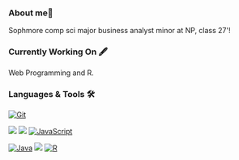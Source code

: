 ### About me👋

Sophmore comp sci major business analyst minor at NP, class 27'!

### Currently Working On 🖋️
Web Programming and R.  

### Languages & Tools :hammer_and_wrench:

[![Git](https://img.shields.io/badge/Git-F05032?logo=git&logoColor=fff)](#)

![](https://img.shields.io/badge/HTML-%23E34F26.svg?logo=html5&logoColor=white)
![](https://img.shields.io/badge/CSS-1572B6?logo=css3&logoColor=fff)
[![JavaScript](https://img.shields.io/badge/JavaScript-F7DF1E?logo=javascript&logoColor=000)](#)

[![Java](https://img.shields.io/badge/Java-%23ED8B00.svg?logo=openjdk&logoColor=white)](#)
![](https://img.shields.io/badge/C++-%2300599C.svg?logo=c%2B%2B&logoColor=white)
[![R](https://img.shields.io/badge/R-%23276DC3.svg?logo=r&logoColor=white)](#)
